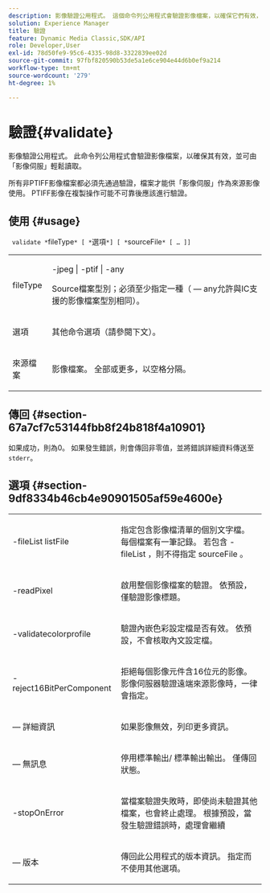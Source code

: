 ```yaml
---
description: 影像驗證公用程式。 這個命令列公用程式會驗證影像檔案，以確保它們有效，且「影像伺服」可以輕鬆讀取它們。
solution: Experience Manager
title: 驗證
feature: Dynamic Media Classic,SDK/API
role: Developer,User
exl-id: 78d50fe9-95c6-4335-98d8-3322839ee02d
source-git-commit: 97fbf820590b53de5a1e6ce904e44d6b0ef9a214
workflow-type: tm+mt
source-wordcount: '279'
ht-degree: 1%

---
```


# 驗證{#validate}

影像驗證公用程式。 此命令列公用程式會驗證影像檔案，以確保其有效，並可由「影像伺服」輕鬆讀取。

所有非PTIFF影像檔案都必須先通過驗證，檔案才能供「影像伺服」作為來源影像使用。 PTIFF影像在複製操作可能不可靠後應該進行驗證。

## 使用 {#usage}

` validate *`fileType`* [ *`選項`*] [ *`sourceFile`* [ … ]]`

<table id="simpletable_D2C6B20E1007433AB4184A73046A44F0"> 
 <tr class="strow"> 
  <td class="stentry"> <p> <span class="codeph"> <span class="varname"> fileType </span> </span> </p> </td> 
  <td class="stentry"> <p> <span class="codeph"> -jpeg | -ptif | -any </span> </p> <p>Source檔案型別；必須至少指定一種（ — any允許與IC支援的影像檔案型別相同）。 </p> </td> 
 </tr> 
 <tr class="strow"> 
  <td class="stentry"> <p> <span class="codeph"> <span class="varname">選項</span> </span> </p> </td> 
  <td class="stentry"> <p>其他命令選項（請參閱下文）。 </p> </td> 
 </tr> 
 <tr class="strow"> 
  <td class="stentry"> <p> <span class="codeph"> <span class="varname">來源檔案</span> </span> </p> </td> 
  <td class="stentry"> <p> 影像檔案。 全部或更多，以空格分隔。 </p> </td> 
 </tr> 
</table>

## 傳回 {#section-67a7cf7c53144fbb8f24b818f4a10901}

如果成功，則為0。 如果發生錯誤，則會傳回非零值，並將錯誤詳細資料傳送至`stderr`。

## 選項 {#section-9df8334b46cb4e90901505af59e4600e}

<table id="simpletable_004B1A29BDFD40A9B89E4CBD23119B3F"> 
 <tr class="strow"> 
  <td class="stentry"> <p> <span class="codeph"> -fileList <span class="varname"> listFile </span> </span> </p> </td> 
  <td class="stentry"> <p>指定包含影像檔清單的個別文字檔。 每個檔案有一筆記錄。 若包含<span class="codeph"> -fileList </span>，則不得指定<span class="varname"> sourceFile </span>。 </p> </td> 
 </tr> 
 <tr class="strow"> 
  <td class="stentry"> <p> <span class="codeph"> -readPixel </span> </p> </td> 
  <td class="stentry"> <p>啟用整個影像檔案的驗證。 依預設，僅驗證影像標題。 </p> </td> 
 </tr> 
 <tr class="strow"> 
  <td class="stentry"> <p> <span class="codeph"> -validatecolorprofile </span> </p> </td> 
  <td class="stentry"> <p>驗證內嵌色彩設定檔是否有效。 依預設，不會核取內文設定檔。 </p> </td> 
 </tr> 
 <tr class="strow"> 
  <td class="stentry"> <p> <span class="codeph"> -reject16BitPerComponent </span> </p> </td> 
  <td class="stentry"> <p> 拒絕每個影像元件含16位元的影像。 影像伺服器驗證遠端來源影像時，一律會指定。 </p> </td> 
 </tr> 
 <tr class="strow"> 
  <td class="stentry"> <p> <span class="codeph"> — 詳細資訊</span> </p> </td> 
  <td class="stentry"> <p> 如果影像無效，列印更多資訊。 </p> </td> 
 </tr> 
 <tr class="strow"> 
  <td class="stentry"> <p> <span class="codeph"> — 無訊息</span> </p> </td> 
  <td class="stentry"> <p>停用<span class="codeph">標準輸出</span>/ <span class="codeph">標準輸出</span>輸出。 僅傳回狀態。 </p> </td> 
 </tr> 
 <tr class="strow"> 
  <td class="stentry"> <p> <span class="codeph"> -stopOnError </span> </p> </td> 
  <td class="stentry"> <p>當檔案驗證失敗時，即使尚未驗證其他檔案，也會終止處理。 根據預設，當發生驗證錯誤時，處理會繼續 </p> </td> 
 </tr> 
 <tr class="strow"> 
  <td class="stentry"> <p> <span class="codeph"> — 版本</span> </p> </td> 
  <td class="stentry"> <p>傳回此公用程式的版本資訊。 指定而不使用其他選項。 </p> </td> 
 </tr> 
</table>

